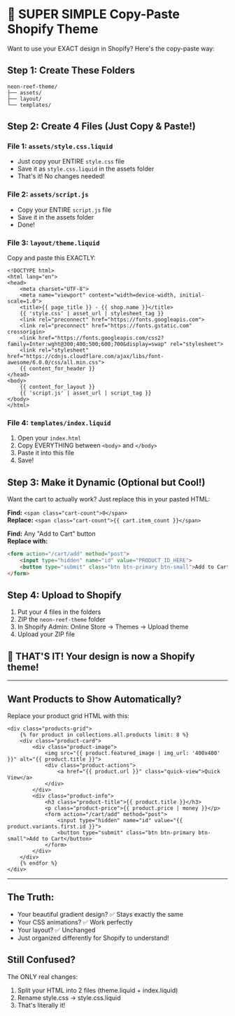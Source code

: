 # 🚀 SUPER SIMPLE Copy-Paste Shopify Theme

Want to use your EXACT design in Shopify? Here's the copy-paste way:

## Step 1: Create These Folders
```
neon-reef-theme/
├── assets/
├── layout/
└── templates/
```

## Step 2: Create 4 Files (Just Copy & Paste!)

### File 1: `assets/style.css.liquid`
- Just copy your ENTIRE `style.css` file
- Save it as `style.css.liquid` in the assets folder
- That's it! No changes needed!

### File 2: `assets/script.js`
- Copy your ENTIRE `script.js` file  
- Save it in the assets folder
- Done!

### File 3: `layout/theme.liquid`
Copy and paste this EXACTLY:

```liquid
<!DOCTYPE html>
<html lang="en">
<head>
    <meta charset="UTF-8">
    <meta name="viewport" content="width=device-width, initial-scale=1.0">
    <title>{{ page_title }} - {{ shop.name }}</title>
    {{ 'style.css' | asset_url | stylesheet_tag }}
    <link rel="preconnect" href="https://fonts.googleapis.com">
    <link rel="preconnect" href="https://fonts.gstatic.com" crossorigin>
    <link href="https://fonts.googleapis.com/css2?family=Inter:wght@300;400;500;600;700&display=swap" rel="stylesheet">
    <link rel="stylesheet" href="https://cdnjs.cloudflare.com/ajax/libs/font-awesome/6.0.0/css/all.min.css">
    {{ content_for_header }}
</head>
<body>
    {{ content_for_layout }}
    {{ 'script.js' | asset_url | script_tag }}
</body>
</html>
```

### File 4: `templates/index.liquid`
1. Open your `index.html`
2. Copy EVERYTHING between `<body>` and `</body>` 
3. Paste it into this file
4. Save!

## Step 3: Make it Dynamic (Optional but Cool!)

Want the cart to actually work? Just replace this in your pasted HTML:

**Find:** `<span class="cart-count">0</span>`  
**Replace:** `<span class="cart-count">{{ cart.item_count }}</span>`

**Find:** Any "Add to Cart" button  
**Replace with:**
```html
<form action="/cart/add" method="post">
    <input type="hidden" name="id" value="PRODUCT_ID_HERE">
    <button type="submit" class="btn btn-primary btn-small">Add to Cart</button>
</form>
```

## Step 4: Upload to Shopify

1. Put your 4 files in the folders
2. ZIP the `neon-reef-theme` folder
3. In Shopify Admin: Online Store → Themes → Upload theme
4. Upload your ZIP file

## 🎉 THAT'S IT! Your design is now a Shopify theme!

---

## Want Products to Show Automatically?

Replace your product grid HTML with this:

```liquid
<div class="products-grid">
    {% for product in collections.all.products limit: 8 %}
    <div class="product-card">
        <div class="product-image">
            <img src="{{ product.featured_image | img_url: '400x400' }}" alt="{{ product.title }}">
            <div class="product-actions">
                <a href="{{ product.url }}" class="quick-view">Quick View</a>
            </div>
        </div>
        <div class="product-info">
            <h3 class="product-title">{{ product.title }}</h3>
            <p class="product-price">{{ product.price | money }}</p>
            <form action="/cart/add" method="post">
                <input type="hidden" name="id" value="{{ product.variants.first.id }}">
                <button type="submit" class="btn btn-primary btn-small">Add to Cart</button>
            </form>
        </div>
    </div>
    {% endfor %}
</div>
```

---

## The Truth:
- Your beautiful gradient design? ✅ Stays exactly the same
- Your CSS animations? ✅ Work perfectly  
- Your layout? ✅ Unchanged
- Just organized differently for Shopify to understand!

## Still Confused?
The ONLY real changes:
1. Split your HTML into 2 files (theme.liquid + index.liquid)
2. Rename style.css → style.css.liquid
3. That's literally it! 